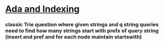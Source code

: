 # [Ada and Indexing](https://www.spoj.com/problems/ADAINDEX/)
### classic Trie question where given strings and q string queries need to find how many strings start with prefx of query string  (insert and pref and for each node maintain startswith)
